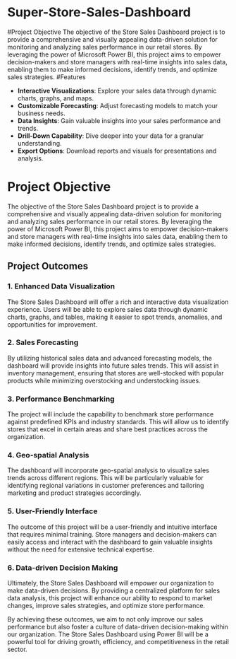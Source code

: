 # Super-Store-Sales-Dashboard
#Project Objective
The objective of the Store Sales Dashboard project is to provide a comprehensive and visually appealing data-driven solution for monitoring and analyzing sales performance in our retail stores. By leveraging the power of Microsoft Power BI, this project aims to empower decision-makers and store managers with real-time insights into sales data, enabling them to make informed decisions, identify trends, and optimize sales strategies.
#Features

- **Interactive Visualizations**: Explore your sales data through dynamic charts, graphs, and maps.
- **Customizable Forecasting**: Adjust forecasting models to match your business needs.
- **Data Insights**: Gain valuable insights into your sales performance and trends.
- **Drill-Down Capability**: Dive deeper into your data for a granular understanding.
- **Export Options**: Download reports and visuals for presentations and analysis.
# Project Objective

The objective of the Store Sales Dashboard project is to provide a comprehensive and visually appealing data-driven solution for monitoring and analyzing sales performance in our retail stores. By leveraging the power of Microsoft Power BI, this project aims to empower decision-makers and store managers with real-time insights into sales data, enabling them to make informed decisions, identify trends, and optimize sales strategies.

## Project Outcomes

### 1. Enhanced Data Visualization

The Store Sales Dashboard will offer a rich and interactive data visualization experience. Users will be able to explore sales data through dynamic charts, graphs, and tables, making it easier to spot trends, anomalies, and opportunities for improvement.


### 2. Sales Forecasting

By utilizing historical sales data and advanced forecasting models, the dashboard will provide insights into future sales trends. This will assist in inventory management, ensuring that stores are well-stocked with popular products while minimizing overstocking and understocking issues.

### 3. Performance Benchmarking

The project will include the capability to benchmark store performance against predefined KPIs and industry standards. This will allow us to identify stores that excel in certain areas and share best practices across the organization.

### 4. Geo-spatial Analysis

The dashboard will incorporate geo-spatial analysis to visualize sales trends across different regions. This will be particularly valuable for identifying regional variations in customer preferences and tailoring marketing and product strategies accordingly.

### 5. User-Friendly Interface

The outcome of this project will be a user-friendly and intuitive interface that requires minimal training. Store managers and decision-makers can easily access and interact with the dashboard to gain valuable insights without the need for extensive technical expertise.

### 6. Data-driven Decision Making

Ultimately, the Store Sales Dashboard will empower our organization to make data-driven decisions. By providing a centralized platform for sales data analysis, this project will enhance our ability to respond to market changes, improve sales strategies, and optimize store performance.

By achieving these outcomes, we aim to not only improve our sales performance but also foster a culture of data-driven decision-making within our organization. The Store Sales Dashboard using Power BI will be a powerful tool for driving growth, efficiency, and competitiveness in the retail sector.

#
